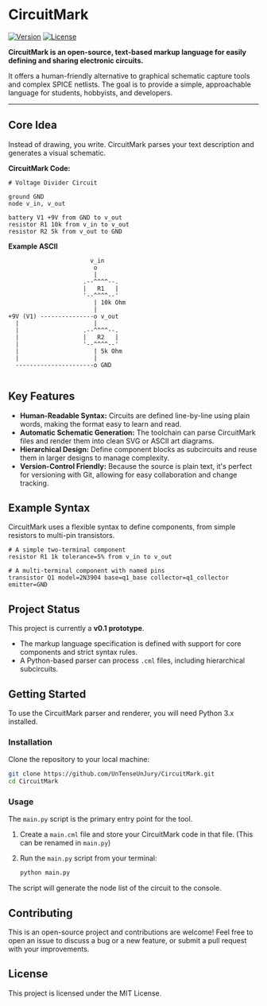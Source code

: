 # CircuitMark

[![Version](https://img.shields.io/badge/version-v0.1-blue.svg)](https://shields.io/)
[![License](https://img.shields.io/badge/license-MIT-green.svg)](https://shields.io/)

**CircuitMark is an open-source, text-based markup language for easily defining and sharing electronic circuits.**

It offers a human-friendly alternative to graphical schematic capture tools and complex SPICE netlists. The goal is to provide a simple, approachable language for students, hobbyists, and developers.

---
## Core Idea

Instead of drawing, you write. CircuitMark parses your text description and generates a visual schematic.

**CircuitMark Code:**
```
# Voltage Divider Circuit

ground GND
node v_in, v_out

battery V1 +9V from GND to v_out
resistor R1 10k from v_in to v_out
resistor R2 5k from v_out to GND
```

**Example ASCII**
```
                       v_in
                        o
                        |
                     .--^^^^--.
                     |   R1   |
                     '--^^^^--'
                        | 10k Ohm
                        |
+9V (V1) ---------------o v_out
  |                     |
  |                  .--^^^^--.
  |                  |   R2   |
  |                  '--^^^^--'
  |                     | 5k Ohm
  |                     |
  ----------------------o GND


```


## Key Features

* **Human-Readable Syntax:** Circuits are defined line-by-line using plain words, making the format easy to learn and read.
* **Automatic Schematic Generation:** The toolchain can parse CircuitMark files and render them into clean SVG or ASCII art diagrams.
* **Hierarchical Design:** Define component blocks as subcircuits and reuse them in larger designs to manage complexity.
* **Version-Control Friendly:** Because the source is plain text, it's perfect for versioning with Git, allowing for easy collaboration and change tracking.

## Example Syntax

CircuitMark uses a flexible syntax to define components, from simple resistors to multi-pin transistors.

```
# A simple two-terminal component
resistor R1 1k tolerance=5% from v_in to v_out

# A multi-terminal component with named pins
transistor Q1 model=2N3904 base=q1_base collector=q1_collector emitter=GND
```

## Project Status

This project is currently a **v0.1 prototype**.

  * The markup language specification is defined with support for core components and strict syntax rules.
  * A Python-based parser can process `.cml` files, including hierarchical subcircuits.


## Getting Started

To use the CircuitMark parser and renderer, you will need Python 3.x installed.

### Installation

Clone the repository to your local machine:

```bash
git clone https://github.com/UnTenseUnJury/CircuitMark.git
cd CircuitMark
```

### Usage

The `main.py` script is the primary entry point for the tool.

1.  Create a `main.cml` file and store your CircuitMark code in that file. (This can be renamed in `main.py`)
2.  Run the `main.py` script from your terminal:
    
    ```bash
    python main.py
    ```

The script will generate the node list of the circuit to the console.


## Contributing

This is an open-source project and contributions are welcome\! Feel free to open an issue to discuss a bug or a new feature, or submit a pull request with your improvements.


## License

This project is licensed under the MIT License.
